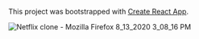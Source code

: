 This project was bootstrapped with [Create React App](https://github.com/facebook/create-react-app).

![Netflix clone - Mozilla Firefox 8_13_2020 3_08_16 PM](https://user-images.githubusercontent.com/57246901/90326520-838a7d80-df5f-11ea-8195-0f6c66a8935d.png)
